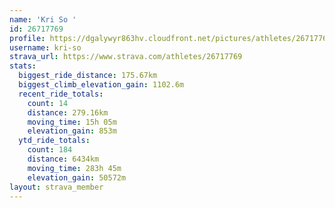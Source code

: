 ```yaml
---
name: 'Kri So '
id: 26717769
profile: https://dgalywyr863hv.cloudfront.net/pictures/athletes/26717769/7761026/14/large.jpg
username: kri-so
strava_url: https://www.strava.com/athletes/26717769
stats:
  biggest_ride_distance: 175.67km
  biggest_climb_elevation_gain: 1102.6m
  recent_ride_totals:
    count: 14
    distance: 279.16km
    moving_time: 15h 05m
    elevation_gain: 853m
  ytd_ride_totals:
    count: 184
    distance: 6434km
    moving_time: 283h 45m
    elevation_gain: 50572m
layout: strava_member
--- 
```

